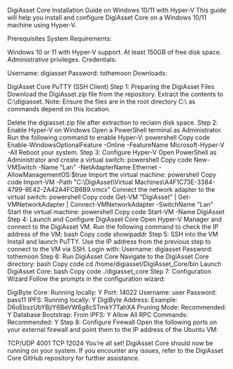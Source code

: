 DigiAsset Core Installation Guide on Windows 10/11 with Hyper-V
This guide will help you install and configure DigiAsset Core on a Windows 10/11 machine using Hyper-V.

Prerequisites
System Requirements:

Windows 10 or 11 with Hyper-V support.
At least 150GB of free disk space.
Administrative privileges.
Credentials:

Username: digiasset
Password: tothemoon
Downloads:

DigiAsset Core
PuTTY (SSH Client)
Step 1: Preparing the DigiAsset Files
Download the DigiAsset.zip file from the repository.
Extract the contents to C:\digiasset.
Note: Ensure the files are in the root directory C:\ as commands depend on this location.

Delete the digiasset.zip file after extraction to reclaim disk space.
Step 2: Enable Hyper-V on Windows
Open a PowerShell terminal as Administrator.
Run the following command to enable Hyper-V:
powershell
Copy code
Enable-WindowsOptionalFeature -Online -FeatureName Microsoft-Hyper-V -All
Reboot your system.
Step 3: Configure Hyper-V
Open PowerShell as Administrator and create a virtual switch:
powershell
Copy code
New-VMSwitch -Name "Lan" -NetAdapterName Ethernet -AllowManagementOS:$true
Import the virtual machine:
powershell
Copy code
Import-VM -Path "C:\DigiAsset\Virtual Machines\A4F1C73E-3384-4799-8E42-2A42A4FCB6B9.vmcx"
Connect the network adapter to the virtual switch:
powershell
Copy code
Get-VM "DigiAsset" | Get-VMNetworkAdapter | Connect-VMNetworkAdapter -SwitchName "Lan"
Start the virtual machine:
powershell
Copy code
Start-VM -Name DigiAsset
Step 4: Launch and Configure DigiAsset Core
Open Hyper-V Manager and connect to the DigiAsset VM.
Run the following command to check the IP address of the VM:
bash
Copy code
showipaddr
Step 5: SSH into the VM
Install and launch PuTTY.
Use the IP address from the previous step to connect to the VM via SSH.
Login with:
Username: digiasset
Password: tothemoon
Step 6: Run DigiAsset Core
Navigate to the DigiAsset Core directory:
bash
Copy code
cd /home/digiasset/DigiAsset_Core/bin
Launch DigiAsset Core:
bash
Copy code
./digiasset_core
Step 7: Configuration Wizard
Follow the prompts in the configuration wizard:

DigiByte Core:
Running locally: Y
Port: 14022
Username: user
Password: pass11
IPFS:
Running locally: Y
DigiByte Address:
Example: D6oEbszUbYBjiY6BeVW6g8cSTmkY7TahXA
Pruning Mode:
Recommended: Y
Database Bootstrap:
From IPFS: Y
Allow All RPC Commands:
Recommended: Y
Step 8: Configure Firewall
Open the following ports on your external firewall and point them to the IP address of the Ubuntu VM:

TCP/UDP 4001
TCP 12024
You’re all set! DigiAsset Core should now be running on your system. If you encounter any issues, refer to the DigiAsset Core GitHub repository for further assistance.
